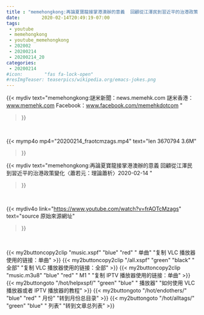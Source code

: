 ```yaml
---
title : "memehongkong:再論夏寶龍接掌港澳辦的意義  回顧從江澤民到習近平的治港政策變化〈蕭若元：理論蕭析〉2020-02-14 "
date:        2020-02-14T20:49:19-07:00
tags:
 - youtube
 - memehongkong
 - youtube_memehongkong
 - 202002
 - 20200214
 - 20200214_20
categories:
 - 20200214
#icon:        "fas fa-lock-open"
#resImgTeaser: teaserpics/wikipedia.org/emacs-jokes.png
---
```


{{< mydiv text="memehongkong:謎米新聞：news.memehk.com 謎米香港： www.memehk.com Facebook：www.facebook.com/memehkdotcom "
>}}
<br>


{{< mymp4o mp4="20200214_fraotcmzags.mp4"
text="len 3670794    3.6M"
>}}


{{< mydiv text="memehongkong:再論夏寶龍接掌港澳辦的意義  回顧從江澤民到習近平的治港政策變化〈蕭若元：理論蕭析〉2020-02-14 "
>}}
<br>

{{< mydiv4o link="https://www.youtube.com/watch?v=frAOTcMzags"
text="source 原始來源網址"
>}}


<br>



{{< my2buttoncopy2clip "music.xspf"        "blue"   "red"    " 单曲"  "复制 VLC 播放器使用的链接：单曲" >}} {{< my2buttoncopy2clip "/all.xspf"         "green"  "black"  " 全部"  "复制 VLC 播放器使用的链接：全部" >}} {{< my2buttoncopy2clip "music.m3u8"        "blue"   "red"    " M1 "    "复制 IPTV 播放器使用的链接：单曲" >}} {{< my2buttongoto      "/hot/helpxspf/"    "green"  "blue"   " 播放器" "如何使用 VLC 播放器或者 IPTV 播放器的教程" >}} {{< my2buttongoto      "/hot/endothers/"   "blue"   "red"    " 月份"   "转到月份总目录" >}} {{< my2buttongoto      "/hot/alltags/"     "green"  "blue"   " 列表"   "转到文章总列表" >}} 
